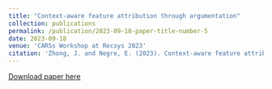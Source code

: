 ```yaml
---
title: "Context-aware feature attribution through argumentation"
collection: publications
permalink: /publication/2023-09-18-paper-title-number-5
date: 2023-09-18
venue: 'CARSs Workshop at Recsys 2023'
citation: 'Zhong, J. and Negre, E. (2023). Context-aware feature attribution through argumentation CARSs Workshop at Recsys 2023'
---
```


[Download paper here](https://drive.google.com/drive/folders/1VGRCVGyFR_QFszTltygFv2hm2gOBr2f2?usp=sharing)

